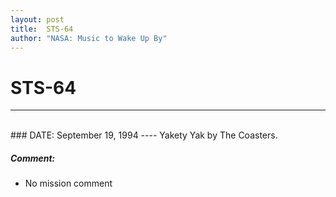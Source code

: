 ```yaml
---
layout: post
title:  STS-64
author: "NASA: Music to Wake Up By"
---
```


# STS-64
----
<br/>
### DATE: September 19, 1994
----
Yakety Yak by The Coasters.

##### Comment:
* No mission comment
